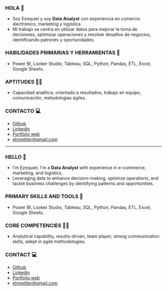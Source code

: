 ### HOLA 👋
* Soy Ezequiel y soy **Data Analyst** con experiencia en comercio electrónico, marketing y logística.  
* Mi trabajo se centra en utilizar datos para mejorar la toma de decisiones, optimizar operaciones y resolver desafíos de negocios, identificando patrones y oportunidades.  


### HABILIDADES PRIMARIAS Y HERRAMIENTAS 🔧 
* Power BI, Looker Studio, Tableau, SQL, Python, Pandas, ETL, Excel, Google Sheets.  


### APTITUDES 👨‍💻
* Capacidad analítica, orientado a resultados, trabajo en equipo, comunicación, metodologías ágiles.  


### CONTACTO 💻
* [Github](https://github.com/Ezemettler?tab=repositories)
* [Linkedin](https://www.linkedin.com/in/ezequiel-mettler/)
* [Portfolio web](https://sites.google.com/view/ezemettler)
* ehmettler@gmail.com

---

### HELLO 👋
* I'm Ezequiel, I'm a **Data Analyst** with experience in e-commerce, marketing, and logistics. 
* Leveraging data to enhance decision-making, optimize operations, and tackle business challenges by identifying patterns and opportunities.


### PRIMARY SKILLS AND TOOLS 🔧
* Power BI, Looker Studio, Tableau, SQL, Python, Pandas, ETL, Excel, Google Sheets.  


### CORE COMPETENCIES 👨‍💻
* Analytical capability, results-driven, team player, strong communication skills, adept in agile methodologies. 


### CONTACT 💻
* [Github](https://github.com/Ezemettler?tab=repositories)
* [Linkedin](https://www.linkedin.com/in/ezequiel-mettler/)
* [Portfolio web](https://sites.google.com/view/ezemettler)
* ehmettler@gmail.com
